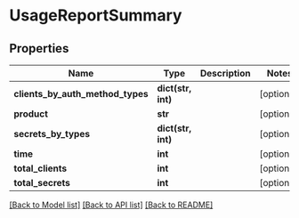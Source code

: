 # UsageReportSummary

## Properties
Name | Type | Description | Notes
------------ | ------------- | ------------- | -------------
**clients_by_auth_method_types** | **dict(str, int)** |  | [optional] 
**product** | **str** |  | [optional] 
**secrets_by_types** | **dict(str, int)** |  | [optional] 
**time** | **int** |  | [optional] 
**total_clients** | **int** |  | [optional] 
**total_secrets** | **int** |  | [optional] 

[[Back to Model list]](../README.md#documentation-for-models) [[Back to API list]](../README.md#documentation-for-api-endpoints) [[Back to README]](../README.md)


